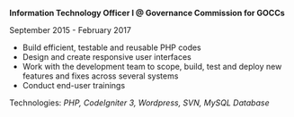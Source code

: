 <b>Information Technology Officer I @ Governance Commission for GOCCs</b>

<span class="text-sm">September 2015 - February 2017</span>

<ul class="list-bullets text-base">
<li>Build efficient, testable and reusable PHP codes</li>
<li>Design and create responsive user interfaces</li>
<li>Work with the development team to scope, build, test and deploy new features and fixes across several systems</li>
<li>Conduct end-user trainings</li>
</ul>

<span class="text-sm">Technologies: <i>PHP, CodeIgniter 3, Wordpress, SVN, MySQL Database</i></span>
